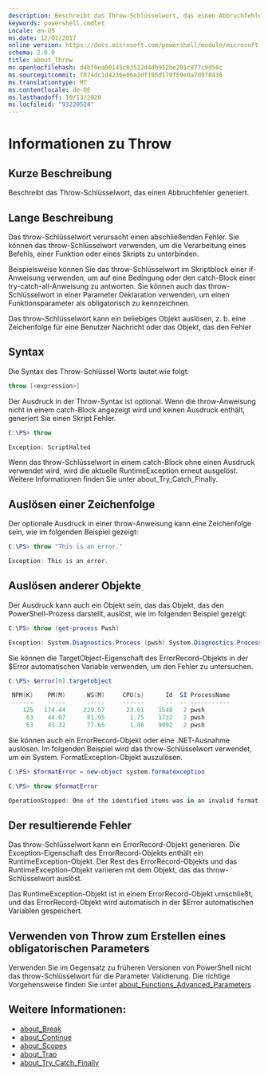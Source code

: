 ```yaml
---
description: Beschreibt das Throw-Schlüsselwort, das einen Abbruchfehler generiert.
keywords: powershell,cmdlet
Locale: en-US
ms.date: 12/01/2017
online version: https://docs.microsoft.com/powershell/module/microsoft.powershell.core/about/about_throw?view=powershell-7&WT.mc_id=ps-gethelp
schema: 2.0.0
title: about_Throw
ms.openlocfilehash: d4bf0ea00145c03522d4db952be201c877c9d50c
ms.sourcegitcommit: f874dc1d4236e06a3df195d179f59e0a7d9f8436
ms.translationtype: MT
ms.contentlocale: de-DE
ms.lasthandoff: 10/13/2020
ms.locfileid: "93220524"
---
```

# <a name="about-throw"></a>Informationen zu Throw

## <a name="short-description"></a>Kurze Beschreibung
Beschreibt das Throw-Schlüsselwort, das einen Abbruchfehler generiert.

## <a name="long-description"></a>Lange Beschreibung

Das throw-Schlüsselwort verursacht einen abschließenden Fehler. Sie können das throw-Schlüsselwort verwenden, um die Verarbeitung eines Befehls, einer Funktion oder eines Skripts zu unterbinden.

Beispielsweise können Sie das throw-Schlüsselwort im Skriptblock einer if-Anweisung verwenden, um auf eine Bedingung oder den catch-Block einer try-catch-all-Anweisung zu antworten. Sie können auch das throw-Schlüsselwort in einer Parameter Deklaration verwenden, um einen Funktionsparameter als obligatorisch zu kennzeichnen.

Das throw-Schlüsselwort kann ein beliebiges Objekt auslösen, z. b. eine Zeichenfolge für eine Benutzer Nachricht oder das Objekt, das den Fehler

## <a name="syntax"></a>Syntax

Die Syntax des Throw-Schlüssel Worts lautet wie folgt:

```powershell
throw [<expression>]
```

Der Ausdruck in der Throw-Syntax ist optional. Wenn die throw-Anweisung nicht in einem catch-Block angezeigt wird und keinen Ausdruck enthält, generiert Sie einen Skript Fehler.

```powershell
C:\PS> throw

Exception: ScriptHalted
```

Wenn das throw-Schlüsselwort in einem catch-Block ohne einen Ausdruck verwendet wird, wird die aktuelle RuntimeException erneut ausgelöst. Weitere Informationen finden Sie unter about_Try_Catch_Finally.

## <a name="throwing-a-string"></a>Auslösen einer Zeichenfolge

Der optionale Ausdruck in einer throw-Anweisung kann eine Zeichenfolge sein, wie im folgenden Beispiel gezeigt:

```powershell
C:\PS> throw "This is an error."

Exception: This is an error.
```

## <a name="throwing-other-objects"></a>Auslösen anderer Objekte

Der Ausdruck kann auch ein Objekt sein, das das Objekt, das den PowerShell-Prozess darstellt, auslöst, wie im folgenden Beispiel gezeigt:

```powershell
C:\PS> throw (get-process Pwsh)

Exception: System.Diagnostics.Process (pwsh) System.Diagnostics.Process (pwsh) System.Diagnostics.Process (pwsh)
```

Sie können die TargetObject-Eigenschaft des ErrorRecord-Objekts in der $Error automatischen Variable verwenden, um den Fehler zu untersuchen.

```powershell
C:\PS> $error[0].targetobject

 NPM(K)    PM(M)      WS(M)     CPU(s)      Id  SI ProcessName
 ------    -----      -----     ------      --  -- -----------
    125   174.44     229.57      23.61    1548   2 pwsh
     63    44.07      81.95       1.75    1732   2 pwsh
     63    43.32      77.65       1.48    9092   2 pwsh
```

Sie können auch ein ErrorRecord-Objekt oder eine .NET-Ausnahme auslösen. Im folgenden Beispiel wird das throw-Schlüsselwort verwendet, um ein System. FormatException-Objekt auszulösen.

```powershell
C:\PS> $formatError = new-object system.formatexception

C:\PS> throw $formatError

OperationStopped: One of the identified items was in an invalid format.
```

## <a name="the-resulting-error"></a>Der resultierende Fehler

Das throw-Schlüsselwort kann ein ErrorRecord-Objekt generieren. Die Exception-Eigenschaft des ErrorRecord-Objekts enthält ein RuntimeException-Objekt. Der Rest des ErrorRecord-Objekts und das RuntimeException-Objekt variieren mit dem Objekt, das das throw-Schlüsselwort auslöst.

Das RuntimeException-Objekt ist in einem ErrorRecord-Objekt umschließt, und das ErrorRecord-Objekt wird automatisch in der $Error automatischen Variablen gespeichert.

## <a name="using-throw-to-create-a-mandatory-parameter"></a>Verwenden von Throw zum Erstellen eines obligatorischen Parameters

Verwenden Sie im Gegensatz zu früheren Versionen von PowerShell nicht das throw-Schlüsselwort für die Parameter Validierung. Die richtige Vorgehensweise finden Sie unter [about_Functions_Advanced_Parameters](about_Functions_Advanced_Parameters.md) .

## <a name="see-also"></a>Weitere Informationen:

- [about_Break](about_Break.md)
- [about_Continue](about_Continue.md)
- [about_Scopes](about_Scopes.md)
- [about_Trap](about_Trap.md)
- [about_Try_Catch_Finally](about_Try_Catch_Finally.md)
